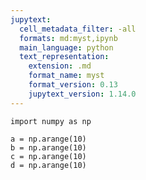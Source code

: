 ```yaml
---
jupytext:
  cell_metadata_filter: -all
  formats: md:myst,ipynb
  main_language: python
  text_representation:
    extension: .md
    format_name: myst
    format_version: 0.13
    jupytext_version: 1.14.0
---
```


```{code-cell}
import numpy as np
```

```{code-cell}
a = np.arange(10)
b = np.arange(10)
c = np.arange(10)
d = np.arange(10)
```
